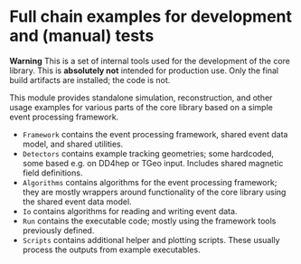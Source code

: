 <!--
SPDX-PackageName: "ACTS"
SPDX-FileCopyrightText: 2016 CERN
SPDX-License-Identifier: MPL-2.0
-->

# Full chain examples for development and (manual) tests

**Warning** This is a set of internal tools used for the development of the core
library. This is **absolutely not** intended for production use. Only the final
build artifacts are installed; the code is not.

This module provides standalone simulation, reconstruction, and other usage
examples for various parts of the core library based on a simple event
processing framework.

-   `Framework` contains the event processing framework, shared event data
    model, and shared utilities.
-   `Detectors` contains example tracking geometries; some hardcoded, some
    based e.g. on DD4hep or TGeo input. Includes shared magnetic field
    definitions.
-   `Algorithms` contains algorithms for the event processing framework; they
    are mostly wrappers around functionality of the core library using the
    shared event data model.
-   `Io` contains algorithms for reading and writing event data.
-   `Run` contains the executable code; mostly using the framework tools
    previously defined.
-   `Scripts` contains additional helper and plotting scripts. These usually
    process the outputs from example executables.
